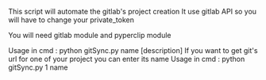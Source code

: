This script will automate the gitlab's project creation
It use gitlab API so you will have to change your private_token

You will need gitlab module and pyperclip module

Usage in cmd : python gitSync.py name [description]
If you want to get git's url for one of your project you can enter its name 
Usage in cmd : python gitSync.py 1 name 
              
